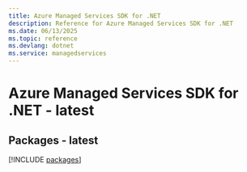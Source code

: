 ```yaml
---
title: Azure Managed Services SDK for .NET
description: Reference for Azure Managed Services SDK for .NET
ms.date: 06/13/2025
ms.topic: reference
ms.devlang: dotnet
ms.service: managedservices
---
```

# Azure Managed Services SDK for .NET - latest
## Packages - latest
[!INCLUDE [packages](managed-services-index.md)]